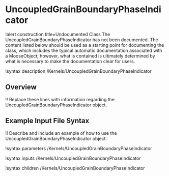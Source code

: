 # UncoupledGrainBoundaryPhaseIndicator

!alert construction title=Undocumented Class
The UncoupledGrainBoundaryPhaseIndicator has not been documented. The content listed below should be used as a starting point for
documenting the class, which includes the typical automatic documentation associated with a
MooseObject; however, what is contained is ultimately determined by what is necessary to make the
documentation clear for users.

!syntax description /Kernels/UncoupledGrainBoundaryPhaseIndicator

## Overview

!! Replace these lines with information regarding the UncoupledGrainBoundaryPhaseIndicator object.

## Example Input File Syntax

!! Describe and include an example of how to use the UncoupledGrainBoundaryPhaseIndicator object.

!syntax parameters /Kernels/UncoupledGrainBoundaryPhaseIndicator

!syntax inputs /Kernels/UncoupledGrainBoundaryPhaseIndicator

!syntax children /Kernels/UncoupledGrainBoundaryPhaseIndicator

